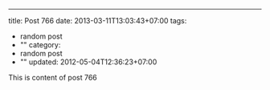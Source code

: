 ---
title: Post 766
date: 2013-03-11T13:03:43+07:00
tags:
  - random post
  - ""
category:
  - random post
  - ""
updated: 2012-05-04T12:36:23+07:00

This is content of post 766